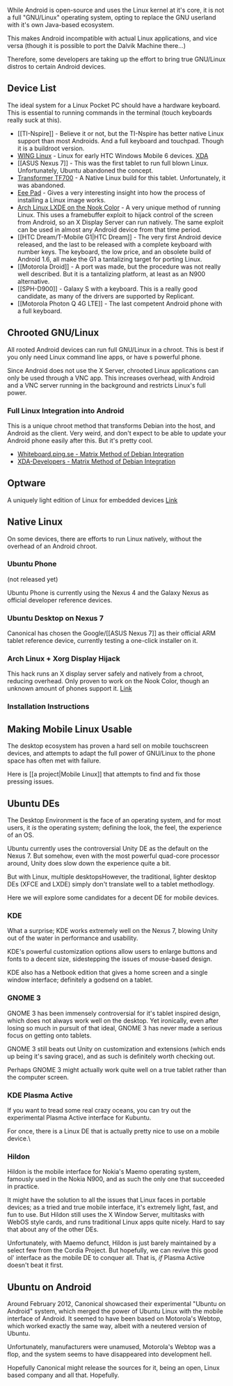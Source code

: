 While Android is open-source and uses the Linux kernel at it's core, it is not a full "GNU/Linux" operating system, opting to replace the GNU userland with it's own Java-based ecosystem.

This makes Android incompatible with actual Linux applications, and vice versa (though it is possible to port the Dalvik Machine there...)

Therefore, some developers are taking up the effort to bring true GNU/Linux distros to certain Android devices.

## Device List

The ideal system for a Linux Pocket PC should have a hardware keyboard. This is essential to running commands in the terminal (touch keyboards really suck at this).

* [[TI-Nspire]] - Believe it or not, but the TI-Nspire has better native Linux support than most Androids. And a full keyboard and touchpad. Though it is a buildroot version.
* [WING Linux](http://sourceforge.net/projects/wing-linux/) - Linux for early HTC Windows Mobile 6 devices. [XDA](http://forum.xda-developers.com/showthread.php?t=628917)
* [[ASUS Nexus 7]] - This was the first tablet to run full blown Linux. Unfortunately, Ubuntu abandoned the concept.
* [Transformer TF700](http://forum.xda-developers.com/showthread.php?t=2014759) - A Native Linux build for this tablet. Unfortunately, it was abandoned. 
* [Eee Pad](http://forum.xda-developers.com/showthread.php?t=1537566) - Gives a very interesting insight into how the process of installing a Linux image works.
* [Arch Linux LXDE on the Nook Color](http://thomaspolasek.blogspot.com/2012/04/arch-linux-lxde-w-xorg-mouse-keyboard_16.html) - A very unique method of running Linux. This uses a framebuffer exploit to hijack control of the screen from Android, so an X Display Server can run natively. The same exploit can be used in almost any Android device from that time period. 
* [[HTC Dream/T-Mobile G1|HTC Dream]] - The very first Android device released, and the last to be released with a complete keyboard with number keys. The keyboard, the low price, and an obsolete build of Android 1.6, all make the G1 a tantalizing target for porting Linux.
* [[Motorola Droid]] - A port was made, but the procedure was not really well described. But it is a tantalizing platform, at least as an N900 alternative.
* [[SPH-D900]] - Galaxy S with a keyboard. This is a really good candidate, as many of the drivers are supported by Replicant.
* [[Motorola Photon Q 4G LTE]] - The last competent Android phone with a full keyboard.

## Chrooted GNU/Linux

All rooted Android devices can run full GNU/Linux in a chroot. This is best if you only need Linux command line apps, or have s powerful phone.

Since Android does not use the X Server, chrooted Linux applications can only be used through a VNC app. This increases overhead, with Android and a VNC server running in the background and restricts Linux's full power.

### Full Linux Integration into Android

This is a unique chroot method that transforms Debian into the host, and Android as the client. Very weird, and don't expect to be able to update your Android phone easily after this. But it's pretty cool.

* [Whiteboard.ping.se - Matrix Method of Debian Integration](http://whiteboard.ping.se/Android/Debian)
* [XDA-Developers - Matrix Method of Debian Integration](http://forum.xda-developers.com/showthread.php?t=1780378)

## Optware

A uniquely light edition of Linux for embedded devices [Link](https://github.com/pfalcon/optware-android)

## Native Linux

On some devices, there are efforts to run Linux natively, without the overhead of an Android chroot.

### Ubuntu Phone

(not released yet)

Ubuntu Phone is currently using the Nexus 4 and the Galaxy Nexus as official developer reference devices.

### Ubuntu Desktop on Nexus 7

Canonical has chosen the Google/[[ASUS Nexus 7]] as their official ARM tablet reference device, currently testing a one-click installer on it.

### Arch Linux + Xorg Display Hijack

This hack runs an X display server safely and natively from a chroot, reducing overhead. Only proven to work on the Nook Color, though an unknown amount of phones support it. [Link](http://thomaspolasek.blogspot.ca/2012/04/arch-linux-lxde-w-xorg-mouse-keyboard_16.html)

### Installation Instructions

## Making Mobile Linux Usable

The desktop ecosystem has proven a hard sell on mobile touchscreen devices, and attempts to adapt the full power of GNU/Linux to the phone space has often met with failure.

Here is [[a project|Mobile Linux]] that attempts to find and fix those pressing issues.

## Ubuntu DEs

The Desktop Environment is the face of an operating system, and for most users, it *is* the operating system; defining the look, the feel, the experience of an OS.

Ubuntu currently uses the controversial Unity DE as the default on the Nexus 7. But somehow, even with the most powerful quad-core processor around, Unity does slow down the experience quite a bit. 

But with Linux, multiple desktopsHowever, the traditional, lighter desktop DEs (XFCE and LXDE) simply don't translate well to a tablet methodlogy. 

Here we will explore some candidates for a decent DE for mobile devices.

### KDE

What a surprise; KDE works extremely well on the Nexus 7, blowing Unity out of the water in performance and usability.

KDE's powerful customization options allow users to enlarge buttons and fonts to a decent size, sidestepping the issues of mouse-based design.

KDE also has a Netbook edition that gives a home screen and a single window interface; definitely a godsend on a tablet.

### GNOME 3

GNOME 3 has been immensely controversial for it's tablet inspired design, which does not always work well on the desktop. Yet ironically, even after losing so much in pursuit of that ideal, GNOME 3 has never made a serious focus on getting onto tablets.

GNOME 3 still beats out Unity on customization and extensions (which ends up being it's saving grace), and as such is definitely worth checking out.

Perhaps GNOME 3 might actually work quite well on a true tablet rather than the computer screen.

### KDE Plasma Active

If you want to tread some real crazy oceans, you can try out the experimental Plasma Active interface for Kubuntu.

For once, there is a Linux DE that is actually pretty nice to use on a mobile device.\\

### Hildon

Hildon is the mobile interface for Nokia's Maemo operating system, famously used in the Nokia N900, and as such the only one that succeeded in practice.

It might have the solution to all the issues that Linux faces in portable devices; as a tried and true mobile interface, it's extremely light, fast, and fun to use. But Hildon still uses the X Window Server, multitasks with WebOS style cards, and runs traditional Linux apps quite nicely. Hard to say that about any of the other DEs.

Unfortunately, with Maemo defunct, Hildon is just barely maintained by a select few from the Cordia Project. But hopefully, we can revive this good ol' interface as the mobile DE to conquer all. That is, *if* Plasma Active doesn't beat it first.

## Ubuntu on Android

Around February 2012, Canonical showcased their experimental "Ubuntu on Android" system, which merged the power of Ubuntu Linux with the mobile interface of Android. It seemed to have been based on Motorola's Webtop, which worked exactly the same way, albeit with a neutered version of Ubuntu.

Unfortunately, manufacturers were unamused, Motorola's Webtop was a flop, and the system seems to have disappeared into development hell.

Hopefully Canonical might release the sources for it, being an open, Linux based company and all that. Hopefully.